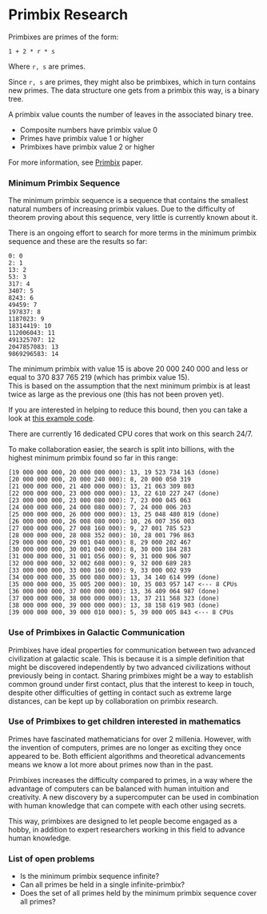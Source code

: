 # Primbix Research

Primbixes are primes of the form:

    1 + 2 * r * s

Where `r, s` are primes.

Since `r, s` are primes, they might also be primbixes, which in turn contains new primes.
The data structure one gets from a primbix this way, is a binary tree.

A primbix value counts the number of leaves in the associated binary tree.

- Composite numbers have primbix value 0
- Primes have primbix value 1 or higher
- Primbixes have primbix value 2 or higher

For more information, see [Primbix](https://github.com/advancedresearch/path_semantics/blob/master/papers-wip2/primbix.pdf) paper.

### Minimum Primbix Sequence

The minimum primbix sequence is a sequence that contains the smallest natural numbers of increasing primbix values.
Due to the difficulty of theorem proving about this sequence, very little is currently known about it.

There is an ongoing effort to search for more terms in the minimum primbix sequence and these are the results so far:

```
0: 0
2: 1
13: 2
53: 3
317: 4
3407: 5
8243: 6
49459: 7
197837: 8
1187023: 9
18314419: 10
112006043: 11
491325707: 12
2047857083: 13
9869296583: 14
```

The minimum primbix with value 15 is above 20 000 240 000 and less or equal to 370 837 765 219 (which has primbix value 15).  
This is based on the assumption that the next minimum primbix is at least twice as large as the previous one (this has not been proven yet).

If you are interested in helping to reduce this bound, then you can take a look at [this example code](https://github.com/advancedresearch/algexenotation/blob/main/examples/primbix.rs).

There are currently 16 dedicated CPU cores that work on this search 24/7.

To make collaboration easier, the search is split into billions, with the highest minimum primbix found so far in this range:

```
[19 000 000 000, 20 000 000 000): 13, 19 523 734 163 (done)
[20 000 000 000, 20 000 240 000): 8, 20 000 050 319
[21 000 000 000, 21 400 000 000): 13, 21 063 309 803
[22 000 000 000, 23 000 000 000): 13, 22 610 227 247 (done)
[23 000 000 000, 23 000 080 000): 7, 23 000 045 063
[24 000 000 000, 24 000 080 000): 7, 24 000 006 203
[25 000 000 000, 26 000 000 000): 13, 25 048 480 819 (done)
[26 000 000 000, 26 008 080 000): 10, 26 007 356 003
[27 000 000 000, 27 008 160 000): 9, 27 001 785 523
[28 000 000 000, 28 008 352 000): 10, 28 001 796 863
[29 000 000 000, 29 001 040 000): 8, 29 000 202 467
[30 000 000 000, 30 001 040 000): 8, 30 000 184 283
[31 000 000 000, 31 001 056 000): 9, 31 000 906 907
[32 000 000 000, 32 002 608 000): 9, 32 000 689 283
[33 000 000 000, 33 000 160 000): 9, 33 000 002 939
[34 000 000 000, 35 000 080 000): 13, 34 140 614 999 (done)
[35 000 000 000, 35 005 200 000): 10, 35 003 957 147 <--- 8 CPUs
[36 000 000 000, 37 000 000 000): 13, 36 409 064 987 (done)
[37 000 000 000, 38 000 000 000): 13, 37 211 568 323 (done)
[38 000 000 000, 39 000 000 000): 13, 38 158 619 903 (done)
[39 000 000 000, 39 000 010 000): 5, 39 000 005 843 <--- 8 CPUs
```

### Use of Primbixes in Galactic Communication

Primbixes have ideal properties for communication between two advanced civilization at galactic scale.
This is because it is a simple definition that might be discovered independently by two advanced civilizations without previously being in contact.
Sharing primbixes might be a way to establish common ground under first contact,
plus that the interest to keep in touch, despite other difficulties of getting in contact such as extreme large distances,
can be kept up by collaboration on primbix research.

### Use of Primbixes to get children interested in mathematics

Primes have fascinated mathematicians for over 2 millenia.
However, with the invention of computers, primes are no longer as exciting they once appeared to be.
Both efficient algorithms and theoretical advancements means we know a lot more about primes now than in the past.

Primbixes increases the difficulty compared to primes,
in a way where the advantage of computers can be balanced with human intuition and creativity.
A new discovery by a supercomputer can be used in combination with human knowledge that can compete with each other using secrets.

This way, primbixes are designed to let people become engaged as a hobby,
in addition to expert researchers working in this field to advance human knowledge.

### List of open problems

- Is the minimum primbix sequence infinite?
- Can all primes be held in a single infinite-primbix?
- Does the set of all primes held by the minimum primbix sequence cover all primes?
